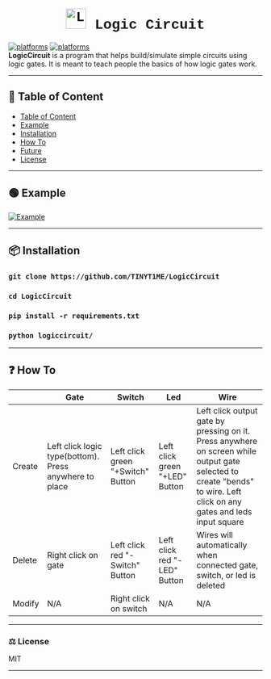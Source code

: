 <h1 align="center"  style="font-family: Courier, serif;">
  <a href="https://github.com/TINYT1ME/LogicCircuit/"><img src="https://i.postimg.cc/Gp3Cj8vM/logo.png" width="40" title="LogicCircuit"></a>
  Logic Circuit
</h1>

[![platforms](https://img.shields.io/badge/platforms-Windows%20%7C%20Mac%20%7C%20Linux-%23808080--%2332cd32)](https://github.com/TINYT1ME/LogicCircuit/)
[![platforms](https://img.shields.io/badge/linter-black-black)](https://github.com/psf/black)
<br>
**LogicCircuit** is a program that helps build/simulate simple circuits using logic gates. It is meant to teach people the basics of how logic gates work.

---

## 📃 Table of Content

- [Table of Content](#-Table-of-Content)
- [Example](#-Example)
- [Installation](#-Installation)
- [How To](#-How-To)
- [Future](#-Future)
- [License](#-License)

---

## 🟢 Example
<a href="https://github.com/TINYT1ME/LogicCircuit/"><img src="https://s7.gifyu.com/images/example.gif"  title="Example"></a>

---

## 📦 Installation

### `git clone https://github.com/TINYT1ME/LogicCircuit`
### `cd LogicCircuit`
### `pip install -r requirements.txt`
### `python logiccircuit/`

---

## ❓ How To

|   | Gate  | Switch  | Led  | Wire  |
| ------------ | ------------ | ------------ | ------------ | ------------ |
| Create  | Left click logic type(bottom). Press anywhere to place  | Left click green "+Switch" Button  | Left click green "+LED" Button  | Left click output gate by pressing on it. Press anywhere on screen while output gate selected to create "bends" to wire. Left click on any gates and leds input square  |
| Delete  |  Right click on gate |  Left click red "-Switch" Button  |  Left click red "-LED" Button | Wires will automatically when connected gate, switch, or led is deleted   |
| Modify  | N/A  |  Right click on switch | N/A  | N/A  |



---

### ⚖️ License

MIT

---
